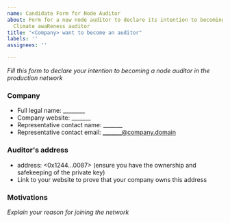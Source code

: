 ```yaml
---
name: Candidate Form for Node Auditor
about: Form for a new node auditor to declare its intention to becoming an active
  Climate awaReness auditor
title: "<Company> want to become an auditor"
labels: ''
assignees: ''

---
```


*Fill this form to declare your intention to becoming a node auditor in the production network*

### Company
* Full legal name: ________        
* Company website: _______
* Representative contact name: _______      
* Representative contact email: _______@company.domain    


### Auditor's address
* address: <0x1244...0087> (ensure you have the ownership and safekeeping of the private key)
* Link to your website to prove that your company owns this address

### Motivations

*Explain your reason for joining the network*
